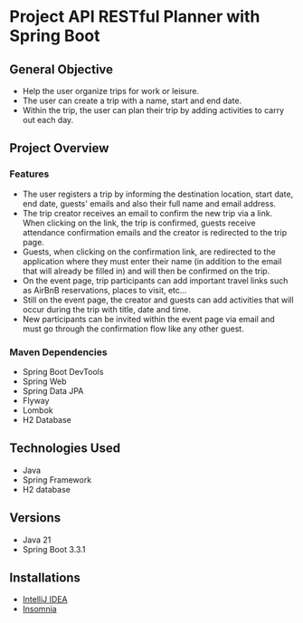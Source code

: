 # Project API RESTful Planner with Spring Boot

## General Objective

- Help the user organize trips for work or leisure. 
- The user can create a trip with a name, start and end date. 
- Within the trip, the user can plan their trip by adding activities to carry out each day.

## Project Overview

### Features

- The user registers a trip by informing the destination location, start date, end date, guests' emails and also their full name and email address.
- The trip creator receives an email to confirm the new trip via a link. When clicking on the link, the trip is confirmed, guests receive attendance confirmation emails and the creator is redirected to the trip page.
- Guests, when clicking on the confirmation link, are redirected to the application where they must enter their name (in addition to the email that will already be filled in) and will then be confirmed on the trip.
- On the event page, trip participants can add important travel links such as AirBnB reservations, places to visit, etc…
- Still on the event page, the creator and guests can add activities that will occur during the trip with title, date and time.
- New participants can be invited within the event page via email and must go through the confirmation flow like any other guest.
 
### Maven Dependencies

- Spring Boot DevTools
- Spring Web
- Spring Data JPA
- Flyway
- Lombok
- H2 Database

## Technologies Used

- Java
- Spring Framework
- H2 database

## Versions

- Java 21 
- Spring Boot 3.3.1

## Installations

- [IntelliJ IDEA](https://www.jetbrains.com/idea/download/?section=mac)
- [Insomnia](https://insomnia.rest/download)





